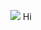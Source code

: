 <p align="center">
  <img src="https://capsule-render.vercel.app/api?type=wave&color=auto&height=300&section=header&text=Frontend%20Developer&fontSize=90" />
  Hi
</p>
